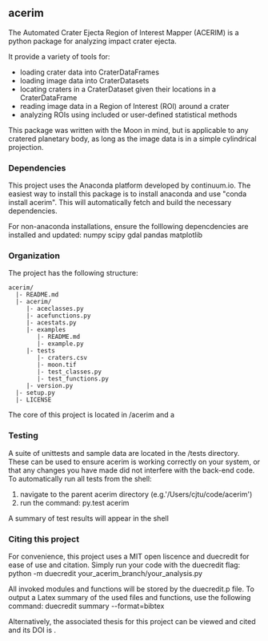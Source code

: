 ## acerim

The Automated Crater Ejecta Region of Interest Mapper (ACERIM) is a python 
package for analyzing impact crater ejecta.

It provide a variety of tools for:
- loading crater data into CraterDataFrames 
- loading image data into CraterDatasets
- locating craters in a CraterDataset given their locations in a CraterDataFrame
- reading image data in a Region of Interest (ROI) around a crater
- analyzing ROIs using included or user-defined statistical methods

This package was written with the Moon in mind, but is applicable to any 
cratered planetary body, as long as the image data is in a simple cylindrical
projection. 


### Dependencies

This project uses the Anaconda platform developed by continuum.io. The easiest
way to install this package is to install anaconda and use "conda install acerim".
This will automatically fetch and build the necessary dependencies.

For non-anaconda installations, ensure the folllowing depencdencies are 
installed and updated:
	numpy
	scipy
	gdal
	pandas
   matplotlib


### Organization

The project has the following structure:

    acerim/
      |- README.md
      |- acerim/
         |- aceclasses.py
         |- acefunctions.py
         |- acestats.py
         |- examples
            |- README.md
            |- example.py
         |- tests
            |- craters.csv
            |- moon.tif
            |- test_classes.py
            |- test_functions.py
         |- version.py
      |- setup.py
      |- LICENSE

The core of this project is located in /acerim and a 
### Testing

A suite of unittests and sample data are located in the /tests directory. These
can be used to ensure acerim is working correctly on your system, or that any 
changes you have made did not interfere with the back-end code. To automatically
run all tests from the shell:

1) navigate to the parent acerim directory (e.g.'/Users/cjtu/code/acerim')
2) run the command:	py.test acerim

A summary of test results will appear in the shell


### Citing this project

For convenience, this project uses a MIT open liscence and duecredit for ease
of use and citation. Simply run your code with the duecredit flag:
	python -m duecredit your_acerim_branch/your_analysis.py

All invoked modules and functions will be stored by the duecredit.p file.
To output a Latex summary of the used files and functions, use the following 
command:
	duecredit summary --format=bibtex
    
Alternatively, the associated thesis for this project can be viewed and cited 
<here> and its DOI is <DOI>.